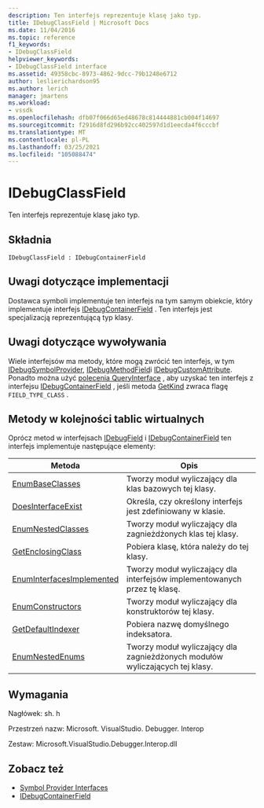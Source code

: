 ```yaml
---
description: Ten interfejs reprezentuje klasę jako typ.
title: IDebugClassField | Microsoft Docs
ms.date: 11/04/2016
ms.topic: reference
f1_keywords:
- IDebugClassField
helpviewer_keywords:
- IDebugClassField interface
ms.assetid: 49358cbc-8973-4862-9dcc-79b1248e6712
author: leslierichardson95
ms.author: lerich
manager: jmartens
ms.workload:
- vssdk
ms.openlocfilehash: dfb07f066d65ed48678c814444881cb004f14697
ms.sourcegitcommit: f2916d8fd296b92cc402597d1d1eecda4f6cccbf
ms.translationtype: MT
ms.contentlocale: pl-PL
ms.lasthandoff: 03/25/2021
ms.locfileid: "105088474"
---
```

# <a name="idebugclassfield"></a>IDebugClassField
Ten interfejs reprezentuje klasę jako typ.

## <a name="syntax"></a>Składnia

```
IDebugClassField : IDebugContainerField
```

## <a name="notes-for-implementers"></a>Uwagi dotyczące implementacji
 Dostawca symboli implementuje ten interfejs na tym samym obiekcie, który implementuje interfejs [IDebugContainerField](../../../extensibility/debugger/reference/idebugcontainerfield.md) . Ten interfejs jest specjalizacją reprezentującą typ klasy.

## <a name="notes-for-callers"></a>Uwagi dotyczące wywoływania
 Wiele interfejsów ma metody, które mogą zwrócić ten interfejs, w tym [IDebugSymbolProvider](../../../extensibility/debugger/reference/idebugsymbolprovider.md), [IDebugMethodField](../../../extensibility/debugger/reference/idebugmethodfield.md)i [IDebugCustomAttribute](../../../extensibility/debugger/reference/idebugcustomattribute.md). Ponadto można użyć [polecenia QueryInterface](/cpp/atl/queryinterface) , aby uzyskać ten interfejs z interfejsu [IDebugContainerField](../../../extensibility/debugger/reference/idebugcontainerfield.md) , jeśli metoda [GetKind](../../../extensibility/debugger/reference/idebugfield-getkind.md) zwraca flagę `FIELD_TYPE_CLASS` .

## <a name="methods-in-vtable-order"></a>Metody w kolejności tablic wirtualnych
 Oprócz metod w interfejsach [IDebugField](../../../extensibility/debugger/reference/idebugfield.md) i [IDebugContainerField](../../../extensibility/debugger/reference/idebugcontainerfield.md) ten interfejs implementuje następujące elementy:

|Metoda|Opis|
|------------|-----------------|
|[EnumBaseClasses](../../../extensibility/debugger/reference/idebugclassfield-enumbaseclasses.md)|Tworzy moduł wyliczający dla klas bazowych tej klasy.|
|[DoesInterfaceExist](../../../extensibility/debugger/reference/idebugclassfield-doesinterfaceexist.md)|Określa, czy określony interfejs jest zdefiniowany w klasie.|
|[EnumNestedClasses](../../../extensibility/debugger/reference/idebugclassfield-enumnestedclasses.md)|Tworzy moduł wyliczający dla zagnieżdżonych klas tej klasy.|
|[GetEnclosingClass](../../../extensibility/debugger/reference/idebugclassfield-getenclosingclass.md)|Pobiera klasę, która należy do tej klasy.|
|[EnumInterfacesImplemented](../../../extensibility/debugger/reference/idebugclassfield-enuminterfacesimplemented.md)|Tworzy moduł wyliczający dla interfejsów implementowanych przez tę klasę.|
|[EnumConstructors](../../../extensibility/debugger/reference/idebugclassfield-enumconstructors.md)|Tworzy moduł wyliczający dla konstruktorów tej klasy.|
|[GetDefaultIndexer](../../../extensibility/debugger/reference/idebugclassfield-getdefaultindexer.md)|Pobiera nazwę domyślnego indeksatora.|
|[EnumNestedEnums](../../../extensibility/debugger/reference/idebugclassfield-enumnestedenums.md)|Tworzy moduł wyliczający dla zagnieżdżonych modułów wyliczających tej klasy.|

## <a name="requirements"></a>Wymagania
 Nagłówek: sh. h

 Przestrzeń nazw: Microsoft. VisualStudio. Debugger. Interop

 Zestaw: Microsoft.VisualStudio.Debugger.Interop.dll

## <a name="see-also"></a>Zobacz też
- [Symbol Provider Interfaces](../../../extensibility/debugger/reference/symbol-provider-interfaces.md)
- [IDebugContainerField](../../../extensibility/debugger/reference/idebugcontainerfield.md)
